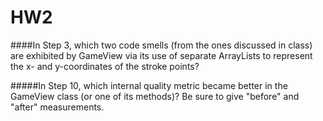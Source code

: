 HW2
========

####In Step 3, which two code smells (from the ones discussed in class) are exhibited by GameView via its use of separate ArrayLists to represent the x- and y-coordinates of the stroke points?


#####In Step 10, which internal quality metric became better in the GameView class (or one of its methods)? Be sure to give "before" and "after" measurements.
